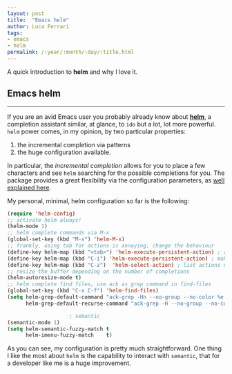 ```yaml
---
layout: post
title:  "Emacs helm"
author: Luca Ferrari
tags:
- emacs
- helm
permalink: /:year/:month/:day/:title.html
---
```

A quick introduction to **helm** and why I love it.

## Emacs helm
-----

If you are an avid Emacs user you probably already know about [**helm**](https://github.com/emacs-helm/helm), a completion assistant
similar, at glance, to ```ido``` but a lot, lot more powerful.
```helm``` power comes, in my opinion, by two particular properties:
1. the incremental completion via patterns
2. the huge configuration available.

In particular, the *incremental completion* allows for you to place a few characters and see ```helm``` searching for the possible completions for you. The package provides a great flexibility via the configuration parameters, as [well explained here](http://tuhdo.github.io/helm-intro.html).

My personal, minimal, helm configuration so far is the following:

```lisp
(require 'helm-config)
;; activate helm always!
(helm-mode 1)
;; helm complete commands via M-x
(global-set-key (kbd "M-x") 'helm-M-x)
;; frankly, using tab for actions is annoying, change the behaviour
(define-key helm-map (kbd "<tab>") 'helm-execute-persistent-action) ; rebind tab to do persistent action
(define-key helm-map (kbd "C-i") 'helm-execute-persistent-action) ; make TAB works in terminal
(define-key helm-map (kbd "C-z")  'helm-select-action) ; list actions using C-z
;; resize the buffer depending on the number of completions
(helm-autoresize-mode t)
;; helm complete find files, use ack as grep command in find-files
(global-set-key (kbd "C-x C-f") 'helm-find-files)
(setq helm-grep-default-command "ack-grep -Hn --no-group --no-color %e %p %f"
      helm-grep-default-recurse-command "ack-grep -H --no-group --no-color %e %p %f")

					; semantic
(semantic-mode 1)
(setq helm-semantic-fuzzy-match t
      helm-imenu-fuzzy-match    t)

```

As you can see, my configuration is pretty much straightforward. One thing I like the most about ```helm``` is the capability to interact with ```semantic```, that for a developer like me is a huge improvement.

